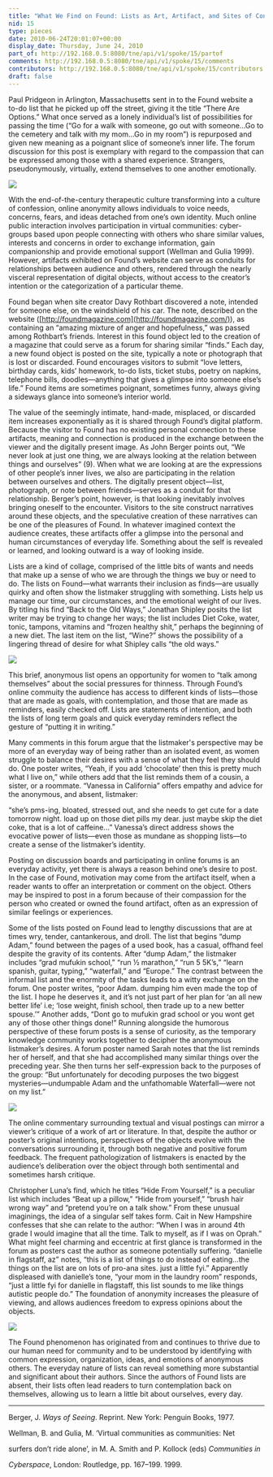 ```yaml
---
title: "What We Find on Found: Lists as Art, Artifact, and Sites of Connection"
nid: 15
type: pieces
date: 2010-06-24T20:01:07+00:00
display_date: Thursday, June 24, 2010
part_of: http://192.168.0.5:8080/tne/api/v1/spoke/15/partof
comments: http://192.168.0.5:8080/tne/api/v1/spoke/15/comments
contributors: http://192.168.0.5:8080/tne/api/v1/spoke/15/contributors
draft: false
---
```


 Paul Pridgeon in Arlington, Massachusetts sent in to the Found website a to-do list that he picked up off the street, giving it the title “There Are Options.” What once served as a lonely individual’s list of possibilities for passing the time (“Go for a walk with someone, go out with someone…Go to the cemetery and talk with my mom…Go in my room”) is repurposed and given new meaning as a poignant slice of someone’s inner life. The forum discussion for this post is exemplary with regard to the compassion that can be expressed among those with a shared experience. Strangers, pseudonymously, virtually, extend themselves to one another emotionally.

![](/tne/sites/mediacommons.futureofthebook.org.tne/files/images/foundimage15.jpg)

 With the end-of-the-century therapeutic culture transforming into a culture of confession, online anonymity allows individuals to voice needs, concerns, fears, and ideas detached from one’s own identity. Much online public interaction involves participation in virtual communities: cyber-groups based upon people connecting with others who share similar values, interests and concerns in order to exchange information, gain companionship and provide emotional support (Wellman and Gulia 1999). However, artifacts exhibited on Found’s website can serve as conduits for relationships between audience and others, rendered through the nearly visceral representation of digital objects, without access to the creator’s intention or the categorization of a particular theme.

 Found began when site creator Davy Rothbart discovered a note, intended for someone else, on the windshield of his car. The note, described on the website (<u>[http://foundmagazine.com](http://foundmagazine.com/)</u>), as containing an “amazing mixture of anger and hopefulness,” was passed among Rothbart’s friends. Interest in this found object led to the creation of a magazine that could serve as a forum for sharing similar “finds.” Each day, a new found object is posted on the site, typically a note or photograph that is lost or discarded. Found encourages visitors to submit “love letters, birthday cards, kids’ homework, to-do lists, ticket stubs, poetry on napkins, telephone bills, doodles—anything that gives a glimpse into someone else’s life.” Found items are sometimes poignant, sometimes funny, always giving a sideways glance into someone’s interior world.

 The value of the seemingly intimate, hand-made, misplaced, or discarded item increases exponentially as it is shared through Found’s digital platform. Because the visitor to Found has no existing personal connection to these artifacts, meaning and connection is produced in the exchange between the viewer and the digitally present image. As John Berger points out, “We never look at just one thing, we are always looking at the relation between things and ourselves” (9). When what we are looking at are the expressions of other people’s inner lives, we also are participating in the relation between ourselves and others. The digitally present object—list, photograph, or note between friends—serves as a conduit for that relationship. Berger’s point, however, is that looking inevitably involves bringing oneself to the encounter. Visitors to the site construct narratives around these objects, and the speculative creation of these narratives can be one of the pleasures of Found. In whatever imagined context the audience creates, these artifacts offer a glimpse into the personal and human circumstances of everyday life. Something about the self is revealed or learned, and looking outward is a way of looking inside.

 Lists are a kind of collage, comprised of the little bits of wants and needs that make up a sense of who we are through the things we buy or need to do. The lists on Found—what warrants their inclusion as finds—are usually quirky and often show the listmaker struggling with something. Lists help us manage our time, our circumstances, and the emotional weight of our lives. By titling his find “Back to the Old Ways,” Jonathan Shipley posits the list writer may be trying to change her ways; the list includes Diet Coke, water, tonic, tampons, vitamins and “frozen healthy shit,” perhaps the beginning of a new diet. The last item on the list, “Wine?” shows the possibility of a lingering thread of desire for what Shipley calls “the old ways.”

![](http://www.foundmagazine.com/images/finds/full/backtotheoldways.gif)

 This brief, anonymous list opens an opportunity for women to “talk among themselves” about the social pressures for thinness. Through Found’s online commuity the audience has access to different kinds of lists—those that are made as goals, with contemplation, and those that are made as reminders, easily checked off. Lists are statements of intention, and both the lists of long term goals and quick everyday reminders reflect the gesture of “putting it in writing.”

 Many comments in this forum argue that the listmaker's perspective may be more of an everyday way of being rather than an isolated event, as women struggle to balance their desires with a sense of what they feel they should do. One poster writes, “Yeah, if you add ‘chocolate’ then this is pretty much what I live on,” while others add that the list reminds them of a cousin, a sister, or a roommate. “Vanessa in California” offers empathy and advice for the anonymous, and absent, listmaker:

 “she’s pms-ing, bloated, stressed out, and she needs to get cute for a date tomorrow night. load up on those diet pills my dear. just maybe skip the diet coke, that is a lot of caffeine...” Vanessa’s direct address shows the evocative power of lists—even those as mundane as shopping lists—to create a sense of the listmaker’s identity.

 Posting on discussion boards and participating in online forums is an everyday activity, yet there is always a reason behind one’s desire to post. In the case of Found, motivation may come from the artifact itself, when a reader wants to offer an interpretation or comment on the object. Others may be inspired to post in a forum because of their compassion for the person who created or owned the found artifact, often as an expression of similar feelings or experiences.

 Some of the lists posted on Found lead to lengthy discussions that are at times wry, tender, cantankerous, and droll. The list that begins “dump Adam,” found between the pages of a used book, has a casual, offhand feel despite the gravity of its contents. After “dump Adam,” the listmaker includes “grad mufukin school,” “run ½ marathon,” “run 5 5K’s,” “learn spanish, guitar, typing,” “waterfall,” and “Europe.” The contrast between the informal list and the enormity of the tasks leads to a witty exchange on the forum. One poster writes, “poor Adam. dumping him even made the top of the list. I hope he deserves it, and it’s not just part of her plan for ‘an all new better life’ i.e; ‘lose weight, finish school, then trade up to a new better spouse.’” Another adds, “Dont go to mufukin grad school or you wont get any of those other things done!” Running alongside the humorous perspective of these forum posts is a sense of curiosity, as the temporary knowledge community works together to decipher the anonymous listmaker’s desires. A forum poster named Sarah notes that the list reminds her of herself, and that she had accomplished many similar things over the preceding year. She then turns her self-expression back to the purposes of the group: “But unfortunately for decoding purposes the two biggest mysteries—undumpable Adam and the unfathomable Waterfall—were not on my list.”

![](/tne/sites/mediacommons.futureofthebook.org.tne/files/images/foundimage3.jpg)

 The online commentary surrounding textual and visual postings can mirror a viewer’s critique of a work of art or literature. In that, despite the author or poster’s original intentions, perspectives of the objects evolve with the conversations surrounding it, through both negative and positive forum feedback. The frequent pathologization of listmakers is enacted by the audience’s deliberation over the object through both sentimental and sometimes harsh critique.

 Christopher Luna’s find, which he titles “Hide From Yourself,” is a peculiar list which includes “Beat up a pillow,” “Hide from yourself,” “brush hair wrong way” and “pretend you’re on a talk show.” From these unusual imaginings, the idea of a singular self takes form. Cait in New Hampshire confesses that she can relate to the author: “When I was in around 4th grade I would imagine that all the time. Talk to myself, as if I was on Oprah.” What might feel charming and eccentric at first glance is transformed in the forum as posters cast the author as someone potentially suffering. “danielle in flagstaff, az” notes, “this is a list of things to do instead of eating…the things on the list are on lots of pro-ana sites. just a little fyi.” Apparently displeased with danielle’s tone, “your mom in the laundry room” responds, “just a little fyi for danielle in flagstaff, this list sounds to me like things autistic people do.” The foundation of anonymity increases the pleasure of viewing, and allows audiences freedom to express opinions about the objects.

![](/tne/sites/mediacommons.futureofthebook.org.tne/files/images/foundimage4.jpg)

 The Found phenomenon has originated from and continues to thrive due to our human need for community and to be understood by identifying with common expression, organization, ideas, and emotions of anonymous others. The everyday nature of lists can reveal something more substantial and significant about their authors. Since the authors of Found lists are absent, their lists often lead readers to turn contemplation back on themselves, allowing us to learn a little bit about ourselves, every day.

---

 Berger, J. *Ways of Seeing*. Reprint. New York: Penguin Books, 1977.

 Wellman, B. and Gulia, M. ‘Virtual communities as communities: Net

 surfers don’t ride alone’, in M. A. Smith and P. Kollock (eds) *Communities in*

*Cyberspace*, London: Routledge, pp. 167–199. 1999.
